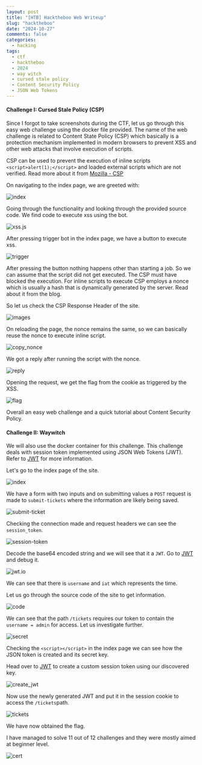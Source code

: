 ```yaml
---
layout: post
title: "[HTB] Hacktheboo Web Writeup"
slug: "hacktheboo"
date: "2024-10-27"
comments: false
categories:
  - hacking
tags:
  - ctf
  - hacktheboo
  - 2024
  - way witch
  - cursed stale policy
  - Content Security Policy
  - JSON Web Tokens
---
```


#### Challenge I: Cursed Stale Policy (CSP)
Since I forgot to take screenshots during the CTF, let us go through this easy web challenge using the docker file provided. The name of the web challenge is related to Content State Policy (CSP) which basically is a protection mechanism implemented in modern browsers to prevent XSS and other web attacks that involve execution of scripts. 

CSP can be used to prevent the execution of inline scripts `<script>alert(1);</script>`  and loaded external scripts which are not verified. Read more about it from [Mozilla - CSP](https://developer.mozilla.org/en-US/docs/Web/HTTP/Headers/Content-Security-Policy/script-src)

On navigating to the index page, we are greeted with:

![index](/images/hacktheboo2024/images/index.png)

Going through the functionality and looking through the provided source code. We find code to execute xss using the bot.

![xss.js](/images/hacktheboo2024/images/xss_js.png)

After pressing trigger bot in the index page, we have a button to execute xss.

![trigger](/images/hacktheboo2024/images/trigger_xss.png)

After pressing the button nothing happens other than starting a job. So we can assume that the script did not get executed. The CSP must have blocked the execution. For inline scripts to execute CSP employs a nonce which is usually a hash that is dynamically generated by the server. Read about it from the blog.

So let us check the CSP Response Header of the site.

![images](/images/hacktheboo2024/images/checking_header.png)

On reloading the page, the nonce remains the same, so we can basically reuse the nonce to execute inline script.

![copy_nonce](/images/hacktheboo2024/images/copy_nonce.png)

We got a reply after running the script with the nonce.

![reply](/images/hacktheboo2024/images/reply_trigger.png)

Opening the request, we get the flag from the cookie as triggered by the XSS.

![flag](/images/hacktheboo2024/images/flag.png)

Overall an easy web challenge and a quick tutorial about Content Security Policy.

#### Challenge II: Waywitch
We will also use the docker container for this challenge. This challenge deals with session token implemented using JSON Web Tokens (JWT). Refer to [JWT](https://jwt.io/) for more information.

Let's go to the index page of the site.

![index](/images/hacktheboo2024/images2/index.png)

We have a form with two inputs and on submitting values a `POST` request is made to `submit-tickets` where the information are likely being saved.

![submit-ticket](/images/hacktheboo2024/images2/submit_ticket.png)

Checking the connection made and request headers we can see the `session_token`.

![session-token](/images/hacktheboo2024/images2/session_token.png)

Decode the base64 encoded string and we will see that it a `JWT`. Go to [JWT](https://jwt.io) and debug it.

![jwt.io](/images/hacktheboo2024/images2/jwt.io.png)

We can see that there is `username` and `iat` which represents the time.

Let us go through the source code of the site to get information.

![code](/images/hacktheboo2024/images2/code.png)

We can see that the path `/tickets` requires our token to contain the `username = admin` for access. Let us investigate further.

![secret](/images/hacktheboo2024/images2/secret.png)

Checking the `<script></script>` in the index page we can see how the JSON token is created and its secret key.

Head over to [JWT](https://jwt.io) to create a custom session token using our discovered key.

![create_jwt](/images/hacktheboo2024/images2/create_jwt.png)

Now use the newly generated JWT and put it in the session cookie to access the `/tickets`path.

![tickets](/images/hacktheboo2024/images2/tickets.png)

We have now obtained the flag.

I have managed to solve 11 out of 12 challenges and they were mostly aimed at beginner level.

![cert](/images/hacktheboo2024/images2/cert.png)



